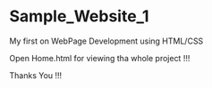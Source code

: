 # Sample_Website_1

My first on WebPage Development using HTML/CSS

Open Home.html
for viewing tha whole project !!!

Thanks You !!!
